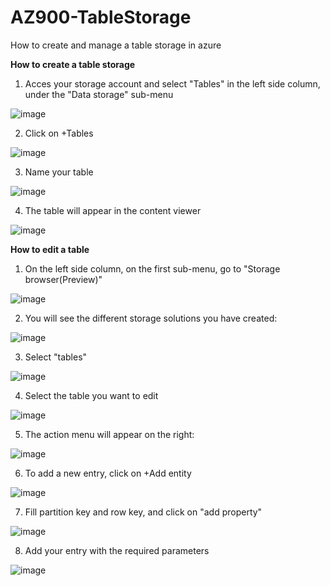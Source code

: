 # AZ900-TableStorage
How to create and manage a table storage in azure


**How to create a table storage**

  1) Acces your storage account and select "Tables" in the left side column, under the "Data storage" sub-menu

  ![image](https://user-images.githubusercontent.com/105960409/172465291-e9c3d934-e04b-4e2b-bbd6-29fe05de80fa.png)

  2) Click on +Tables

  ![image](https://user-images.githubusercontent.com/105960409/172465526-54134489-38e6-4601-aa8a-48b2ed15bee5.png)

  3) Name your table 

  ![image](https://user-images.githubusercontent.com/105960409/172465628-96e1c2c5-1523-46bc-8635-4b167dfd5020.png)

  4) The table will appear in the content viewer

  ![image](https://user-images.githubusercontent.com/105960409/172465708-d7b150ff-77a9-4cf5-875b-0cbc9ac277ec.png)


**How to edit a table**

  1) On the left side column, on the first sub-menu, go to "Storage browser(Preview)"

  ![image](https://user-images.githubusercontent.com/105960409/172466106-d2e9b3c4-5715-4c57-8272-9b394aedf74e.png)

  2) You will see the different storage solutions you have created:

  ![image](https://user-images.githubusercontent.com/105960409/172466463-19ec691e-10f3-4399-b852-d9e1fe53140d.png)

  3) Select "tables"

  ![image](https://user-images.githubusercontent.com/105960409/172466681-49eebd6d-a3ee-4298-a1a4-d03aca946258.png)

  4) Select the table you want to edit

  ![image](https://user-images.githubusercontent.com/105960409/172466853-8226bed7-21d9-4eef-8e09-a157d8a763ef.png)

  5) The action menu will appear on the right:

  ![image](https://user-images.githubusercontent.com/105960409/172466976-129e470f-29fa-404b-a925-d429e1efd547.png)

  6) To add a new entry, click on +Add entity

  ![image](https://user-images.githubusercontent.com/105960409/172467168-05d276a7-22b8-4f5d-ae2c-9901014dfa0a.png)

  7) Fill partition key and row key, and click on "add property"

  ![image](https://user-images.githubusercontent.com/105960409/172467307-f7e4b97f-2a5c-4457-8760-9af6e4172786.png)

  8) Add your entry with the required parameters

  ![image](https://user-images.githubusercontent.com/105960409/172467408-ef44c69c-338a-4767-bfb4-0b4b8710a0bd.png)

